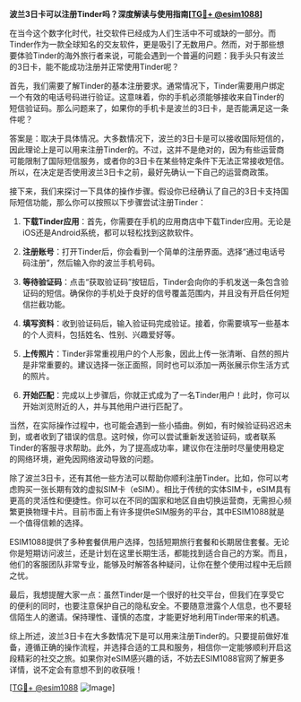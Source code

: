 **波兰3日卡可以注册Tinder吗？深度解读与使用指南[[TG💪+ @esim1088](https://t.me/s/esim1088)]**

在当今这个数字化时代，社交软件已经成为人们生活中不可或缺的一部分。而Tinder作为一款全球知名的交友软件，更是吸引了无数用户。然而，对于那些想要体验Tinder的海外旅行者来说，可能会遇到一个普遍的问题：我手头只有波兰的3日卡，能不能成功注册并正常使用Tinder呢？

首先，我们需要了解Tinder的基本注册要求。通常情况下，Tinder需要用户绑定一个有效的电话号码进行验证。这意味着，你的手机必须能够接收来自Tinder的短信验证码。那么问题来了，如果你的手机卡是波兰的3日卡，是否能满足这一条件呢？

答案是：取决于具体情况。大多数情况下，波兰的3日卡是可以接收国际短信的，因此理论上是可以用来注册Tinder的。不过，这并不是绝对的，因为有些运营商可能限制了国际短信服务，或者你的3日卡在某些特定条件下无法正常接收短信。所以，在决定是否使用波兰3日卡之前，最好先确认一下自己的运营商政策。

接下来，我们来探讨一下具体的操作步骤。假设你已经确认了自己的3日卡支持国际短信功能，那么你可以按照以下步骤尝试注册Tinder：

1. **下载Tinder应用**：首先，你需要在手机的应用商店中下载Tinder应用。无论是iOS还是Android系统，都可以轻松找到这款软件。

2. **注册账号**：打开Tinder后，你会看到一个简单的注册界面。选择“通过电话号码注册”，然后输入你的波兰手机号码。

3. **等待验证码**：点击“获取验证码”按钮后，Tinder会向你的手机发送一条包含验证码的短信。确保你的手机处于良好的信号覆盖范围内，并且没有开启任何短信拦截功能。

4. **填写资料**：收到验证码后，输入验证码完成验证。接着，你需要填写一些基本的个人资料，包括姓名、性别、兴趣爱好等。

5. **上传照片**：Tinder非常重视用户的个人形象，因此上传一张清晰、自然的照片是非常重要的。建议选择一张正面照，同时也可以添加一两张展示你生活方式的照片。

6. **开始匹配**：完成以上步骤后，你就正式成为了一名Tinder用户！此时，你可以开始浏览附近的人，并与其他用户进行匹配了。

当然，在实际操作过程中，也可能会遇到一些小插曲。例如，有时候验证码迟迟未到，或者收到了错误的信息。这时候，你可以尝试重新发送验证码，或者联系Tinder的客服寻求帮助。此外，为了提高成功率，建议你在注册时尽量使用稳定的网络环境，避免因网络波动导致的问题。

除了波兰3日卡，还有其他一些方法可以帮助你顺利注册Tinder。比如，你可以考虑购买一张长期有效的虚拟SIM卡（eSIM）。相比于传统的实体SIM卡，eSIM具有更高的灵活性和便捷性。你可以在不同的国家和地区自由切换运营商，无需担心频繁更换物理卡片。目前市面上有许多提供eSIM服务的平台，其中ESIM1088就是一个值得信赖的选择。

ESIM1088提供了多种套餐供用户选择，包括短期旅行套餐和长期居住套餐。无论你是短期访问波兰，还是计划在这里长期生活，都能找到适合自己的方案。而且，他们的客服团队非常专业，能够及时解答各种疑问，让你在整个使用过程中无后顾之忧。

最后，我想提醒大家一点：虽然Tinder是一个很好的社交平台，但我们在享受它的便利的同时，也要注意保护自己的隐私安全。不要随意泄露个人信息，也不要轻信陌生人的邀请。保持理性、谨慎的态度，才能更好地利用Tinder带来的机遇。

综上所述，波兰3日卡在大多数情况下是可以用来注册Tinder的。只要提前做好准备，遵循正确的操作流程，并选择合适的工具和服务，相信你一定能够顺利开启这段精彩的社交之旅。如果你对eSIM感兴趣的话，不妨去ESIM1088官网了解更多详情，说不定会有意想不到的收获哦！

[[TG💪+ @esim1088](https://t.me/s/esim1088) ![Image](https://i.postimg.cc/4NQfJmqS/Snipaste-2025-05-13-00-14-12.png)]